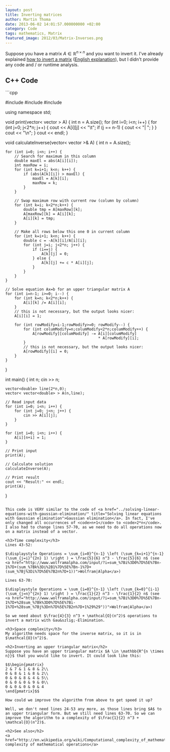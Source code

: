 ```yaml
---
layout: post
title: Inverting matrices
author: Martin Thoma
date: 2013-06-02 14:01:57.000000000 +02:00
category: Code
tags: mathematics, Matrix
featured_image: 2012/03/Matrix-Inverses.png
---
```

Suppose you have a matrix $A \in \mathbb{R}^{n \times n}$ and you want to invert it. I've already explained <a href="../wie-bestimme-ich-das-inverse-einer-matrix/">how to invert a matrix</a> (<a href="http://www.purplemath.com/modules/mtrxinvr.htm">English explanation</a>), but I didn't provide any code and / or runtime analysis.

<h2>C++ Code</h2>
```cpp

#include <iostream>
#include <cmath>
#include <vector>

using namespace std;

void print(vector< vector<double> > A) {
    int n = A.size();
    for (int i=0; i<n; i++) {
        for (int j=0; j<2*n; j++) {
            cout << A[i][j] << "\t";
            if (j == n-1) {
                cout << "| ";
            } 
        }
        cout << "\n";
    }
    cout << endl;
}

void calculateInverse(vector< vector<double> >& A) {
    int n = A.size();

    for (int i=0; i<n; i++) {
        // Search for maximum in this column
        double maxEl = abs(A[i][i]);
        int maxRow = i;
        for (int k=i+1; k<n; k++) {
            if (abs(A[k][i]) > maxEl) {
                maxEl = A[k][i];
                maxRow = k;
            }
        }

        // Swap maximum row with current row (column by column)
        for (int k=i; k<2*n;k++) {
            double tmp = A[maxRow][k];
            A[maxRow][k] = A[i][k];
            A[i][k] = tmp;
        }

        // Make all rows below this one 0 in current column
        for (int k=i+1; k<n; k++) {
            double c = -A[k][i]/A[i][i];
            for (int j=i; j<2*n; j++) {
                if (i==j) {
                    A[k][j] = 0;
                } else {
                    A[k][j] += c * A[i][j];
                }
            }
        }
    }

    // Solve equation Ax=b for an upper triangular matrix A
    for (int i=n-1; i>=0; i--) {
        for (int k=n; k<2*n;k++) {
            A[i][k] /= A[i][i];
        }
        // this is not necessary, but the output looks nicer:
        A[i][i] = 1; 

        for (int rowModify=i-1;rowModify>=0; rowModify--) {
            for (int columModify=n;columModify<2*n;columModify++) {
                A[rowModify][columModify] -= A[i][columModify] 
                                             * A[rowModify][i];
            }
            // this is not necessary, but the output looks nicer:
            A[rowModify][i] = 0;
        }
    }
}

int main() {
    int n;
    cin >> n;

    vector<double> line(2*n,0);
    vector< vector<double> > A(n,line);

    // Read input data
    for (int i=0; i<n; i++) {
        for (int j=0; j<n; j++) {
            cin >> A[i][j];
        }
    }

    for (int i=0; i<n; i++) {
        A[i][n+i] = 1;
    }

    // Print input
    print(A);

    // Calculate solution
    calculateInverse(A);

    // Print result
    cout << "Result:" << endl;
    print(A);
}

```

This code is VERY similar to the code of <a href="../solving-linear-equations-with-gaussian-elimination/" title="Solving linear equations with Gaussian elimination">Gaussian elimination</a>. In fact, I've only changed all occurrences of <code>n+1</code> to <code>2*n</code>. I also had to change lines 57-70, as we need to do all operations now on a matrix instead of a vector.

<h3>Time complexity</h3>
Lines 43-52:

$\displaystyle Operations = \sum_{i=0}^{n-1} \left (\sum_{k=i+1}^{n-1} (\sum_{j=i}^{2n} 1) \right ) = \frac{5}{6} n^3 - \frac{5}{6} n$ (see <a href="http://www.wolframalpha.com/input/?i=sum_%7Bi%3D0%7D%5E%7Bn-1%7D+(sum_%7Bk%3Di%2B1%7D%5E%7Bn-1%7D+(sum_%7Bj%3Di%7D%5E%7B2n%7D+1))">Wolfram|Alpha</a>)

Lines 63-70:

$\displaystyle Operations = \sum_{i=0}^{n-1} \left (\sum_{k=0}^{i-1} (\sum_{j=n}^{2n} 1) \right ) = \frac{1}{2} n^3 - \frac{1}{2} n$ (see <a href="http://www.wolframalpha.com/input/?i=sum_%7Bi%3D0%7D%5E%7Bn-1%7D+%28sum_%7Bk%3D0%7D%5E%7Bi-1%7D+%28sum_%7Bj%3Dn%7D%5E%7B2n%7D+1%29%29"))">Wolfram|Alpha</a>)

So we need about $\frac{4}{3} n^3 + \mathcal{O}(n^2)$ operations to invert a matrix with Gau&szlig;-Elimination. 

<h3>Space complexity</h3>
My algorithm needs space for the inverse matrix, so it is in $\mathcal{O}(n^2)$.

<h2>Inverting an upper triangular matrix</h2>
Suppose you have an upper triangular matrix $A \in \mathbb{R^{n \times n}}$ that you would like to invert. It could look like this:

$$\begin{pmatrix}
2 & 7 & 1 & 8 & 2\\
0 & 8 & 1 & 8 & 2\\
0 & 0 & 8 & 4 & 5\\
0 & 0 & 0 & 9 & 0\\
0 & 0 & 0 & 0 & 4
\end{pmatrix}$$

How could we improve the algorithm from above to get speed it up?

Well, we don't need lines 24-53 any more, as those lines bring $A$ to an upper triangular form. But we still need lines 63-70. So we can improve the algorithm to a complexity of $\frac{1}{2} n^3 + \mathcal{O}(n^2)$.

<h2>See also</h2>
<a href="http://en.wikipedia.org/wiki/Computational_complexity_of_mathematical_operations#Matrix_algebra">Computational complexity of mathematical operations</a>
